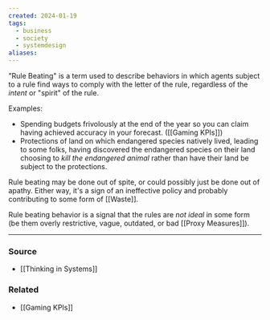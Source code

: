 ```yaml
---
created: 2024-01-19
tags:
  - business
  - society
  - systemdesign
aliases:
---
```

"Rule Beating" is a term used to describe behaviors in which agents subject to a rule find ways to comply with the letter of the rule, regardless of the *intent* or "spirit" of the rule. 

Examples:
- Spending budgets frivolously at the end of the year so you can claim having achieved accuracy in your forecast. ([[Gaming KPIs]])
- Protections of land on which endangered species natively lived, leading to some folks, having discovered the endangered species on their land choosing to *kill the endangered animal* rather than have their land be subject to the protections.

Rule beating may be done out of spite, or could possibly just be done out of apathy. Either way, it's a sign of an ineffective policy and probably contributing to some form of [[Waste]]. 

Rule beating behavior is a signal that the rules are *not ideal* in some form (be them overly restrictive, vague, outdated, or bad [[Proxy Measures]]). 

---
### Source
- [[Thinking in Systems]]

### Related
- [[Gaming KPIs]]